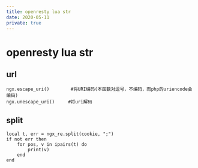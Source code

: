 ```yaml
---
title: openresty lua str
date: 2020-05-11
private: true
---
```

# openresty lua str
## url
    ngx.escape_uri()        #将URI编码(本函数对逗号，不编码，而php的uriencode会编码)
    ngx.unescape_uri()     #将uri解码

## split

    local t, err = ngx_re.split(cookie, ";")
    if not err then
        for pos, v in ipairs(t) do
            print(v)
        end
    end